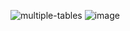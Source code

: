![multiple-tables](https://github.com/Maga002/Spring-Data-JPA-Library/assets/72382783/c69da5a3-5ce5-445b-9c2a-9868b8604a10)
![image](https://github.com/Maga002/Spring-Data-JPA-Library/assets/72382783/4bec2b84-e237-41e6-a5db-5323b6a663c9)
